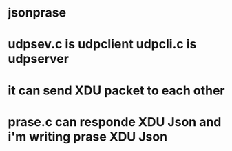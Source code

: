 # jsonprase
# udpsev.c is udpclient udpcli.c is udpserver
# it can send XDU packet to each other
# prase.c can responde XDU Json and i'm writing prase XDU Json
